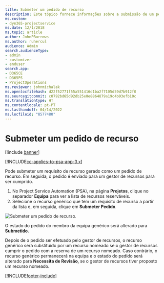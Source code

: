 ```yaml
---
title: Submeter um pedido de recurso
description: Este tópico fornece informações sobre a submissão de um pedido para um recurso de projeto.
ms.custom:
- dyn365-projectservice
ms.date: 12/1/2018
ms.topic: article
author: JohnPBurrows
ms.author: ruhercul
audience: Admin
search.audienceType:
- admin
- customizer
- enduser
search.app:
- D365CE
- D365PS
- ProjectOperations
ms.reviewer: johnmichalak
ms.openlocfilehash: d22f52771f55a551416d1ba2f7105d59d7b912f0
ms.sourcegitcommit: c0792bd65d92db25e0e8864879a19c4b93efb10c
ms.translationtype: HT
ms.contentlocale: pt-PT
ms.lasthandoff: 04/14/2022
ms.locfileid: "8577480"
---
```

# <a name="submitting-a-resource-request"></a>Submeter um pedido de recurso

[!include [banner](../includes/psa-now-project-operations.md)]

[!INCLUDE[cc-applies-to-psa-app-3.x](../includes/cc-applies-to-psa-app-3x.md)]

Pode submeter um requisito de recurso gerado como um pedido de recurso. Em seguida, o pedido é enviado para um gestor de recursos para ser cumprido.

1. No Project Service Automation (PSA), na página **Projetos**, clique no separador **Equipa** para ver a lista de recursos reserváveis. 
2. Selecione o recurso genérico que tem um requisito de recurso a partir da lista e, em seguida, clique em **Submeter Pedido**.

![Submeter um pedido de recurso.](media/RM-how-to-18.png)

O estado do pedido do membro da equipa genérico será alterado para **Submetido**.

Depois de o pedido ser efetuado pelo gestor de recursos, o recurso genérico será substituído por um recurso nomeado se o gestor de recursos cumprir o pedido com a reserva de um recurso nomeado. Caso contrário, o recurso genérico permanecerá na equipa e o estado do pedido será alterado para **Necessita de Revisão**, se o gestor de recursos tiver proposto um recurso nomeado.


[!INCLUDE[footer-include](../includes/footer-banner.md)]
